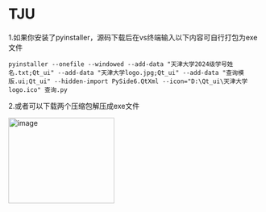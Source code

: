 # TJU

1.如果你安装了pyinstaller，源码下载后在vs终端输入以下内容可自行打包为exe文件

    pyinstaller --onefile --windowed --add-data "天津大学2024级学号姓名.txt;Qt_ui" --add-data "天津大学logo.jpg;Qt_ui" --add-data "查询模版.ui;Qt_ui" --hidden-import PySide6.QtXml --icon="D:\Qt_ui\天津大学logo.ico" 查询.py




2.或者可以下载两个压缩包解压成exe文件

<img width="210" height="170" alt="image" src="https://github.com/user-attachments/assets/9e34a76f-0a97-47a6-ad40-1680fcdc0174" />

